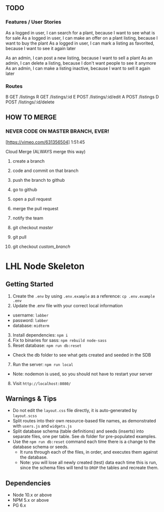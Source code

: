 ## TODO

### Features / User Stories
As a logged in user, I can search for a plant, because I want to see what is for sale
As a logged in user, I can make an offer on a plant listing, because I want to buy the plant
As a logged in user, I can mark a listing as favorited, because I want to see it again later


As an admin, I can post a new listing, because I want to sell a plant
As an admin, I can delete a listing, because I don't want people to see it anymore
As an admin, I can make a listing inactive, because I want to sell it again later

### Routes
B GET   /listings
R GET   /listings/:id
E POST  /listings/:id/edit
A POST  /listings
D POST  /listings/:id/delete


## HOW TO MERGE
### NEVER CODE ON MASTER BRANCH, EVER!
[https://vimeo.com/631356504]
1:51:45

Cloud Merge (ALWAYS merge this way)

1. create a branch
2. code and commit on that branch
3. push the branch to github

4. go to github
5. open a pull request
6. merge the pull request

7. notify the team

8. git checkout *master*
9. git pull
10. git checkout *custom_branch* 

LHL Node Skeleton
=========

## Getting Started

1. Create the `.env` by using `.env.example` as a reference: `cp .env.example .env`
2. Update the .env file with your correct local information 
  - username: `labber` 
  - password: `labber` 
  - database: `midterm`
3. Install dependencies: `npm i`
4. Fix to binaries for sass: `npm rebuild node-sass`
5. Reset database: `npm run db:reset`
  - Check the db folder to see what gets created and seeded in the SDB
7. Run the server: `npm run local`
  - Note: nodemon is used, so you should not have to restart your server
8. Visit `http://localhost:8080/`

## Warnings & Tips

- Do not edit the `layout.css` file directly, it is auto-generated by `layout.scss`
- Split routes into their own resource-based file names, as demonstrated with `users.js` and `widgets.js`
- Split database schema (table definitions) and seeds (inserts) into separate files, one per table. See `db` folder for pre-populated examples. 
- Use the `npm run db:reset` command each time there is a change to the database schema or seeds. 
  - It runs through each of the files, in order, and executes them against the database. 
  - Note: you will lose all newly created (test) data each time this is run, since the schema files will tend to `DROP` the tables and recreate them.

## Dependencies

- Node 10.x or above
- NPM 5.x or above
- PG 6.x

